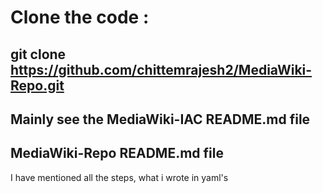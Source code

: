 # Clone the code :
## git clone https://github.com/chittemrajesh2/MediaWiki-Repo.git

## Mainly see the MediaWiki-IAC README.md file 
## MediaWiki-Repo README.md file
I have mentioned all the steps, what i wrote in yaml's

